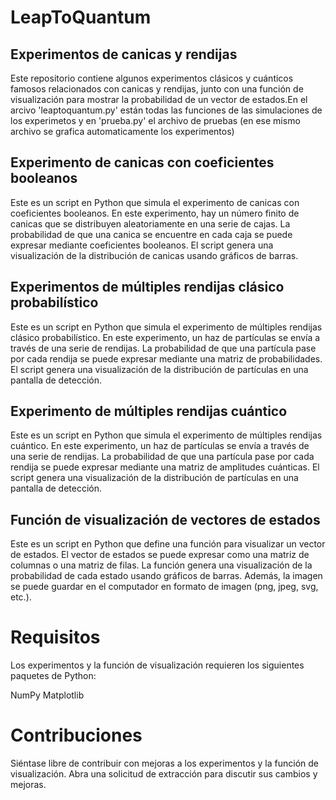 # LeapToQuantum

## Experimentos de canicas y rendijas
Este repositorio contiene algunos experimentos clásicos y cuánticos famosos relacionados con canicas y rendijas, junto con una función de visualización para mostrar la probabilidad de un vector de estados.En el arcivo 'leaptoquantum.py' están todas las funciones de las simulaciones de los experimetos y en 'prueba.py' el archivo de pruebas (en ese mismo archivo se grafica automaticamente los experimentos)

## Experimento de canicas con coeficientes booleanos
Este es un script en Python que simula el experimento de canicas con coeficientes booleanos. En este experimento, hay un número finito de canicas que se distribuyen aleatoriamente en una serie de cajas. La probabilidad de que una canica se encuentre en cada caja se puede expresar mediante coeficientes booleanos. El script genera una visualización de la distribución de canicas usando gráficos de barras.

## Experimentos de múltiples rendijas clásico probabilístico
Este es un script en Python que simula el experimento de múltiples rendijas clásico probabilístico. En este experimento, un haz de partículas se envía a través de una serie de rendijas. La probabilidad de que una partícula pase por cada rendija se puede expresar mediante una matriz de probabilidades. El script genera una visualización de la distribución de partículas en una pantalla de detección.

## Experimento de múltiples rendijas cuántico
Este es un script en Python que simula el experimento de múltiples rendijas cuántico. En este experimento, un haz de partículas se envía a través de una serie de rendijas. La probabilidad de que una partícula pase por cada rendija se puede expresar mediante una matriz de amplitudes cuánticas. El script genera una visualización de la distribución de partículas en una pantalla de detección.

## Función de visualización de vectores de estados
Este es un script en Python que define una función para visualizar un vector de estados. El vector de estados se puede expresar como una matriz de columnas o una matriz de filas. La función genera una visualización de la probabilidad de cada estado usando gráficos de barras. Además, la imagen se puede guardar en el computador en formato de imagen (png, jpeg, svg, etc.).

# Requisitos
Los experimentos y la función de visualización requieren los siguientes paquetes de Python:

NumPy
Matplotlib
# Contribuciones
Siéntase libre de contribuir con mejoras a los experimentos y la función de visualización. Abra una solicitud de extracción para discutir sus cambios y mejoras.
